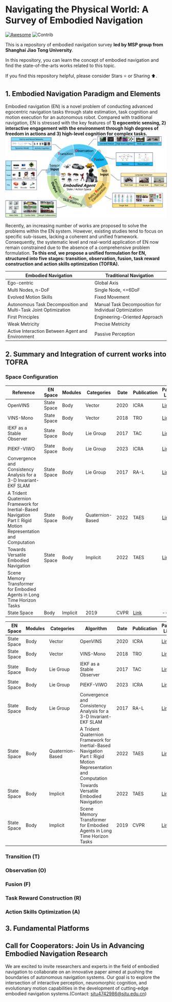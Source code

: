 # Navigating the Physical World: A Survey of Embodied Navigation
[![Awesome](https://cdn.rawgit.com/sindresorhus/awesome/d7305f38d29fed78fa85652e3a63e154dd8e8829/media/badge.svg)](https://github.com/sindresorhus/awesome)
<img src="https://img.shields.io/badge/Contributions-Welcome-278ea5" alt="Contrib"/>

This is a repository of embodied navigation survey **led by MSP group from Shanghai Jiao Tong University**. 

In this repository, you can learn the concept of embodied navigation and find the state-of-the-arts works related to this topic. 

If you find this repository helpful, please consider Stars ⭐ or Sharing ⬆️.


## 1. Embodied Navigation Paradigm and Elements

Embodied navigation (EN) is a novel problem of conducting advanced egocentric navigation tasks through state estimation, task cognition and motion execution for an autonomous robot. Compared with traditional navigation, EN is stressed with the key features of **1) egocentric sensing, 2) interactive engagement with the environment through high degrees of freedom in actions and 3) high-level cognition for complex tasks.**
![image](images/Framework.png)

Recently, an increasing number of works are proposed to solve the problems within the EN system. However, existing studies tend to focus on specific sub-issues, lacking a coherent and unified framework. Consequently, the systematic level and real-world application of EN now remain constrained due to the absence of a comprehensive problem formulation. **To this end, we propose a unified formulation for EN, structured into five stages: transition, observation, fusion, task reward construction and action skills optimization (TOFRA).**


|Embodied Navigation|Traditional Navigation|
|-------------------|----------------------|
|Ego-centric|Global Axis|
|Multi Nodes, n-DoF|Single Node, <=6DoF|
|Evolved Motion Skills|Fixed Movement|
|Autonomous Task Decomposition and Multi-Task Joint Optimization|Manual Task Decomposition for Individual Optimization|
|First Principles|Engineering-Oriented Approach|
|Weak Metricity|Precise Metricity|
|Active Interaction Between Agent and Environment|Passive Perception|

## 2. Summary and Integration of current works into TOFRA

### Space Configuration

| Reference | EN Space | Modules | Categories | Date | Publication | Paper Link | Code |
| --- | --- | --- | --- | --- | --- | --- | --- |
| OpenVINS | State Space | Body | Vector | 2020 | ICRA | [Link](https://ieeexplore.ieee.org/document/9196524) | [Link](https://github.com/rpng/open_vins) |
| VINS-Mono | State Space | Body | Vector | 2018 | TRO | [Link](https://ieeexplore.ieee.org/document/8421746) | [Link](https://github.com/HKUST-Aerial-Robotics/VINS-Mono) |
| IEKF as a Stable Observer | State Space | Body | Lie Group | 2017 | TAC | [Link](https://ieeexplore.ieee.org/document/7523335/authors#authors) | --- |
| PIEKF-VIWO | State Space | Body | Lie Group | 2023 | ICRA | [Link](https://ieeexplore.ieee.org/document/10160380) | --- |
| Convergence and Consistency Analysis for a 3-D Invariant-EKF SLAM | State Space | Body | Lie Group | 2017 | RA-L | [Link](https://ieeexplore.ieee.org/abstract/document/7812660) | --- |
| A Trident Quaternion Framework for Inertial-Based Navigation Part I: Rigid Motion Representation and Computation | State Space | Body | Quaternion-Based | 2022 | TAES | [Link](https://ieeexplore.ieee.org/document/9640520) | --- |
| Towards Versatile Embodied Navigation | State Space | Body | Implicit | 2022 | TAES | [Link](https://ieeexplore.ieee.org/document/9640520) | [Link](https://github.com/hanqingwangai/VXN) |
| Scene Memory Transformer for Embodied Agents in Long Time Horizon Tasks
 | State Space | Body | Implicit | 2019 | CVPR | [Link](https://openaccess.thecvf.com/content_CVPR_2019/html/Fang_Scene_Memory_Transformer_for_Embodied_Agents_in_Long-Horizon_Tasks_CVPR_2019_paper.html) | --- |

| EN Space | Modules | Categories | Algorithm| Date | Publication | Paper Link | Code |
| --- | --- | --- | --- | --- | --- | --- | --- |
| State Space | Body | Vector | OpenVINS | 2020 | ICRA | [Link](https://ieeexplore.ieee.org/document/9196524) | [Link](https://github.com/rpng/open_vins) |
| State Space | Body | Vector | VINS-Mono | 2018 | TRO | [Link](https://ieeexplore.ieee.org/document/8421746) | [Link](https://github.com/HKUST-Aerial-Robotics/VINS-Mono) |
| State Space | Body | Lie Group | IEKF as a Stable Observer | 2017 | TAC | [Link](https://ieeexplore.ieee.org/document/7523335/authors#authors) | --- |
| State Space | Body | Lie Group | PIEKF-VIWO | 2023 | ICRA | [Link](https://ieeexplore.ieee.org/document/10160380) | --- |
| State Space | Body | Lie Group | Convergence and Consistency Analysis for a 3-D Invariant-EKF SLAM | 2017 | RA-L | [Link](https://ieeexplore.ieee.org/abstract/document/7812660) | --- |
| State Space | Body | Quaternion-Based | A Trident Quaternion Framework for Inertial-Based Navigation Part I: Rigid Motion Representation and Computation | 2022 | TAES | [Link](https://ieeexplore.ieee.org/document/9640520) | --- |
| State Space | Body | Implicit | Towards Versatile Embodied Navigation | 2022 | TAES | [Link](https://ieeexplore.ieee.org/document/9640520) | [Link](https://github.com/hanqingwangai/VXN) |
| State Space | Body | Implicit | Scene Memory Transformer for Embodied Agents in Long Time Horizon Tasks | 2019 | CVPR | [Link](https://openaccess.thecvf.com/content_CVPR_2019/html/Fang_Scene_Memory_Transformer_for_Embodied_Agents_in_Long-Horizon_Tasks_CVPR_2019_paper.html) | --- |

### Transition (T)

### Observation (O)

### Fusion (F)

### Task Reward Construction (R)

### Action Skills Optimization (A)

## 3. Fundamental Platforms

## Call for Cooperators: Join Us in Advancing Embodied Navigation Research
We are excited to invite researchers and experts in the field of embodied navigation to collaborate on an innovative paper aimed at pushing the boundaries of autonomous navigation systems. Our goal is to explore the intersection of interactive perception, neuromorphic cognition, and evolutionary motion capabilities in the development of cutting-edge embodied navigation systems.(Contact: sjtu4742986@sjtu.edu.cn)

